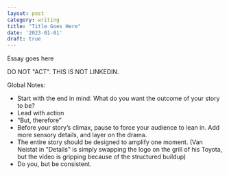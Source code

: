 ```yaml
---
layout: post
category: writing
title: "Title Goes Here"
date: '2023-01-01'
draft: true
---
```


Essay goes here

DO NOT "ACT". THIS IS NOT LINKEDIN.

Global Notes:

- Start with the end in mind: What do you want the outcome of your story to be?
- Lead with action
- “But, therefore”
- Before your story’s climax, pause to force your audience to lean in. Add more sensory details, and layer on the drama.
- The entire story should be designed to amplify one moment. (Van Neistat in "Details" is simply swapping the logo on the grill of his Toyota, but the video is gripping because of the structured buildup)
- Do you, but be consistent.
